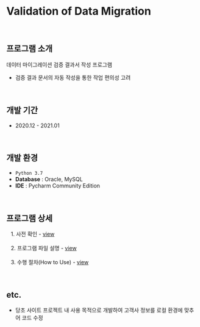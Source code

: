 # Validation of Data Migration 
<br>

## 프로그램 소개
데이터 마이그레이션 검증 결과서 작성 프로그램
 - 검증 결과 문서의 자동 작성을 통한 작업 편의성 고려
<br>

## 개발 기간
* 2020.12 - 2021.01
<br>

## 개발 환경
- `Python 3.7`
- **Database** : Oracle, MySQL
- **IDE** : Pycharm Community Edition
<br>

## 프로그램 상세
&nbsp;&nbsp; 1. 사전 확인 - <a href="https://github.com/naya106/Validation_of_DataMigration/wiki/1.-%EC%82%AC%EC%A0%84-%ED%99%95%EC%9D%B8">view</a><br><br>
&nbsp;&nbsp; 2. 프로그램 파일 설명 - <a href="https://github.com/naya106/Validation_of_DataMigration/wiki/2.-%ED%94%84%EB%A1%9C%EA%B7%B8%EB%9E%A8-%ED%8C%8C%EC%9D%BC-%EC%84%A4%EB%AA%85">view</a><br><br>
&nbsp;&nbsp; 3. 수행 절차(How to Use) - <a href="https://github.com/naya106/Validation_of_DataMigration/wiki/3.-%EC%88%98%ED%96%89-%EC%A0%88%EC%B0%A8(How-to-Use)">view</a><br><br> 
<br>

## etc.
- 당초 사이트 프로젝트 내 사용 목적으로 개발하여 고객사 정보를 로컬 환경에 맞추어 코드 수정
